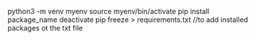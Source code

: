 python3 -m venv myenv
source myenv/bin/activate
pip install package_name
deactivate
pip freeze > requirements.txt //to add installed packages ot the txt file
